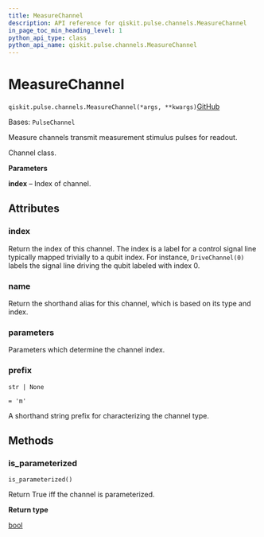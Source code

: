 ```yaml
---
title: MeasureChannel
description: API reference for qiskit.pulse.channels.MeasureChannel
in_page_toc_min_heading_level: 1
python_api_type: class
python_api_name: qiskit.pulse.channels.MeasureChannel
---
```


# MeasureChannel

<span id="qiskit.pulse.channels.MeasureChannel" />

`qiskit.pulse.channels.MeasureChannel(*args, **kwargs)`[GitHub](https://github.com/qiskit/qiskit/tree/stable/0.46/qiskit/pulse/channels.py "view source code")

Bases: `PulseChannel`

Measure channels transmit measurement stimulus pulses for readout.

Channel class.

**Parameters**

**index** – Index of channel.

## Attributes

<span id="qiskit.pulse.channels.MeasureChannel.index" />

### index

Return the index of this channel. The index is a label for a control signal line typically mapped trivially to a qubit index. For instance, `DriveChannel(0)` labels the signal line driving the qubit labeled with index 0.

<span id="qiskit.pulse.channels.MeasureChannel.name" />

### name

Return the shorthand alias for this channel, which is based on its type and index.

<span id="qiskit.pulse.channels.MeasureChannel.parameters" />

### parameters

Parameters which determine the channel index.

<span id="qiskit.pulse.channels.MeasureChannel.prefix" />

### prefix

`str | None`

`= 'm'`

A shorthand string prefix for characterizing the channel type.

## Methods

### is\_parameterized

<span id="qiskit.pulse.channels.MeasureChannel.is_parameterized" />

`is_parameterized()`

Return True iff the channel is parameterized.

**Return type**

[bool](https://docs.python.org/3/library/functions.html#bool "(in Python v3.12)")

